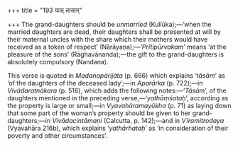 +++
title = "193 यास् तासाम्"

+++
The grand-daughters should be *unmarried* (Kullūka);—‘when the married
daughters are dead, their daughters shall be presented at will by their
maternal uncles with the share which their mothers would have received
as a token of respect’ (Nārāyaṇa);—‘*Prītipūrvakam*’ means ‘at the
pleasure of the sons’ (Rāghavānanda);—the gift to the grand-daughters is
absolutely compulsory (Nandana).

This verse is quoted in *Madanapārijāta* (p. 666) which explains
‘*tāsām*’ as ‘of the daughters of the deceased lady’;—in *Aparārka* (p.
722);—in *Vivādaratnākara* (p. 516), which adds the following
notes:—‘*Tāsām*’, of the daughters mentioned in the preceding
verse,—‘*yathāṃśataḥ*’, according as the property is large or small;—in
*Vyavahāramayūkha* (p. 71) as laying down that some part of the woman’s
property should be given to her grand-daughters;—in *Vivādacintāmaṇi*
(Calcutta, p. 142);—and in *Vīramitrodaya* (Vyavahāra 216b), which
explains ‘*yathārhataḥ*’ as ‘in consideration of their poverty and other
circumstances’.



